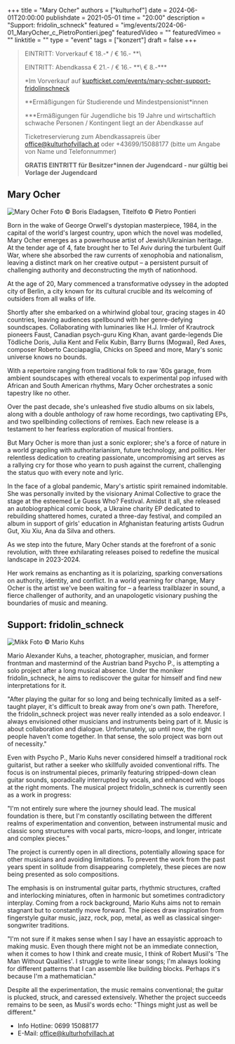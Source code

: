 +++
title = "Mary Ocher"
authors = ["kulturhof"]
date = 2024-06-01T20:00:00
publishdate = 2021-05-01
time = "20:00"
description = "Support: fridolin_schneck"
featured = "img/events/2024-06-01_MaryOcher_c_PietroPontieri.jpeg"
featuredVideo = ""
featuredVimeo = ""
linktitle = ""
type = "event"
tags = ["konzert"]
draft = false
+++

> EINTRITT: Vorverkauf € 18.-\* / € 16.- *\*\
> 
> EINTRITT: Abendkassa € 21.- / € 16.- *\*\ € 8.-\*\*\*
>
> \*Im Vorverkauf auf [kupfticket.com/events/mary-ocher-support-fridolinschneck](https://kupfticket.com/events/mary-ocher-support-fridolinschneck)
>
> \*\*Ermäßigungen für Studierende und Mindestpensionist\*innen
> 
> \*\*\*Ermäßigungen für Jugendliche bis 19 Jahre und wirtschaftlich schwache Personen / Kontingent liegt an der Abendkasse auf
>
> Ticketreservierung zum Abendkassapreis über office@kulturhofvillach.at oder +43699/15088177 (bitte um Angabe von Name und Telefonnummer) 
>
> **GRATIS EINTRITT für Besitzer\*innen der Jugendcard - nur gültig bei Vorlage der Jugendcard**

## Mary Ocher

![Mary Ocher](/img/events/2024-06-01_MaryOcher_c_BorisEldagsen.jpg)
Foto © Boris Eladagsen, Titelfoto © Pietro Pontieri

Born in the wake of George Orwell's dystopian masterpiece, 1984, in the capital of the world's largest country, upon which the novel was modelled, Mary Ocher emerges as a powerhouse artist of Jewish/Ukrainian heritage. At the tender age of 4, fate brought her to Tel Aviv during the turbulent Gulf War, where she absorbed the raw currents of xenophobia and nationalism, leaving a distinct mark on her creative output – a persistent pursuit of challenging authority and deconstructing the myth of nationhood.

At the age of 20, Mary commenced a transformative odyssey in the adopted city of Berlin, a city known for its cultural crucible and its welcoming of outsiders from all walks of life.

Shortly after she embarked on a whirlwind global tour, gracing stages in 40 countries, leaving audiences spellbound with her genre-defying soundscapes. Collaborating with luminaries like H.J. Irmler of Krautrock pioneers Faust, Canadian psych-guru King Khan, avant garde-legends Die Tödliche Doris, Julia Kent and Felix Kubin, Barry Burns (Mogwai), Red Axes, composer Roberto Cacciapaglia, Chicks on Speed and more, Mary's sonic universe knows no bounds.

With a repertoire ranging from traditional folk to raw '60s garage, from ambient soundscapes with ethereal vocals to experimental pop infused with African and South American rhythms, Mary Ocher orchestrates a sonic tapestry like no other.

Over the past decade, she's unleashed five studio albums on six labels, along with a double anthology of raw home recordings, two captivating EPs, and two spellbinding collections of remixes. Each new release is a testament to her fearless exploration of musical frontiers.

But Mary Ocher is more than just a sonic explorer; she's a force of nature in a world grappling with authoritarianism, future technology, and politics. Her relentless dedication to creating passionate, uncompromising art serves as a rallying cry for those who yearn to push against the current, challenging the status quo with every note and lyric.

In the face of a global pandemic, Mary's artistic spirit remained indomitable. She was personally invited by the visionary Animal Collective to grace the stage at the esteemed Le Guess Who? Festival.
Amidst it all, she released an autobiographical comic book, a Ukraine charity EP dedicated to rebuilding shattered homes, curated a three-day festival, and compiled an album in support of girls' education in Afghanistan featuring artists Gudrun Gut, Xiu Xiu, Ana da Silva and others.

As we step into the future, Mary Ocher stands at the forefront of a sonic revolution, with three exhilarating releases poised to redefine the musical landscape in 2023-2024.

Her work remains as enchanting as it is polarizing, sparking conversations on authority, identity, and conflict. In a world yearning for change, Mary Ocher is the artist we've been waiting for – a fearless trailblazer in sound, a fierce challenger of authority, and an unapologetic visionary pushing the boundaries of music and meaning.

## Support: fridolin_schneck

![Mikk](/img/events/2024-06-01_fridolinschneck_c_MarioKuhs.jpg)
Foto © Mario Kuhs

Mario Alexander Kuhs, a teacher, photographer, musician, and former frontman and mastermind of the Austrian
band Psycho P., is attempting a solo project after a long musical absence. Under the moniker fridolin_schneck, he
aims to rediscover the guitar for himself and find new interpretations for it.

"After playing the guitar for so long and being technically limited as a self-taught player, it's difficult to break away
from one's own path. Therefore, the fridolin_schneck project was never really intended as a solo endeavor. I always
envisioned other musicians and instruments being part of it. Music is about collaboration and dialogue. Unfortunately,
up until now, the right people haven't come together. In that sense, the solo project was born out of necessity."

Even with Psycho P., Mario Kuhs never considered himself a traditional rock guitarist, but rather a seeker who
skillfully avoided conventional riffs. The focus is on instrumental pieces, primarily featuring stripped-down clean
guitar sounds, sporadically interrupted by vocals, and enhanced with loops at the right moments. The musical project
fridolin_schneck is currently seen as a work in progress:

"I'm not entirely sure where the journey should lead. The musical foundation is there, but I'm constantly oscillating
between the different realms of experimentation and convention, between instrumental music and classic song
structures with vocal parts, micro-loops, and longer, intricate and complex pieces."

The project is currently open in all directions, potentially allowing space for other musicians and avoiding limitations.
To prevent the work from the past years spent in solitude from disappearing completely, these pieces are now being
presented as solo compositions.

The emphasis is on instrumental guitar parts, rhythmic structures, crafted and interlocking miniatures, often in
harmonic but sometimes contradictory interplay. Coming from a rock background, Mario Kuhs aims not to remain
stagnant but to constantly move forward. The pieces draw inspiration from fingerstyle guitar music, jazz, rock, pop,
metal, as well as classical singer-songwriter traditions.

"I'm not sure if it makes sense when I say I have an essayistic approach to making music. Even though there might not
be an immediate connection, when it comes to how I think and create music, I think of Robert Musil's 'The Man
Without Qualities'. I struggle to write linear songs; I'm always looking for different patterns that I can assemble like
building blocks. Perhaps it's because I'm a mathematician."

Despite all the experimentation, the music remains conventional; the guitar is plucked, struck, and caressed
extensively. Whether the project succeeds remains to be seen, as Musil's words echo: "Things might just as well be
different."

- Info Hotline: 0699 15088177 
- E-Mail: office@kulturhofvillach.at
